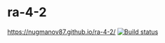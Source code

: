 # ra-4-2
https://nugmanov87.github.io/ra-4-2/
[![Build status](https://ci.appveyor.com/api/projects/status/524879d2en8q6nds?svg=true)](https://ci.appveyor.com/project/nugmanov87/ra-4-2)